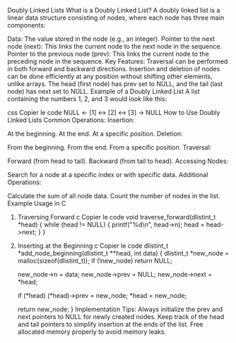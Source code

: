 Doubly Linked Lists
What is a Doubly Linked List?
A doubly linked list is a linear data structure consisting of nodes, where each node has three main components:

Data: The value stored in the node (e.g., an integer).
Pointer to the next node (next): This links the current node to the next node in the sequence.
Pointer to the previous node (prev): This links the current node to the preceding node in the sequence.
Key Features:
Traversal can be performed in both forward and backward directions.
Insertion and deletion of nodes can be done efficiently at any position without shifting other elements, unlike arrays.
The head (first node) has prev set to NULL, and the tail (last node) has next set to NULL.
Example of a Doubly Linked List
A list containing the numbers 1, 2, and 3 would look like this:

css
Copier le code
NULL <- [1] <-> [2] <-> [3] -> NULL
How to Use Doubly Linked Lists
Common Operations:
Insertion:

At the beginning.
At the end.
At a specific position.
Deletion:

From the beginning.
From the end.
From a specific position.
Traversal:

Forward (from head to tail).
Backward (from tail to head).
Accessing Nodes:

Search for a node at a specific index or with specific data.
Additional Operations:

Calculate the sum of all node data.
Count the number of nodes in the list.
Example Usage in C
1. Traversing Forward
c
Copier le code
void traverse_forward(dlistint_t *head) {
    while (head != NULL) {
        printf("%d\n", head->n);
        head = head->next;
    }
}
2. Inserting at the Beginning
c
Copier le code
dlistint_t *add_node_beginning(dlistint_t **head, int data) {
    dlistint_t *new_node = malloc(sizeof(dlistint_t));
    if (!new_node) return NULL;

    new_node->n = data;
    new_node->prev = NULL;
    new_node->next = *head;

    if (*head) (*head)->prev = new_node;
    *head = new_node;

    return new_node;
}
Implementation Tips:
Always initialize the prev and next pointers to NULL for newly created nodes.
Keep track of the head and tail pointers to simplify insertion at the ends of the list.
Free allocated memory properly to avoid memory leaks.
